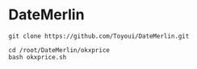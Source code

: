 # DateMerlin

```
git clone https://github.com/Toyoui/DateMerlin.git
```
```
cd /root/DateMerlin/okxprice
bash okxprice.sh
```
